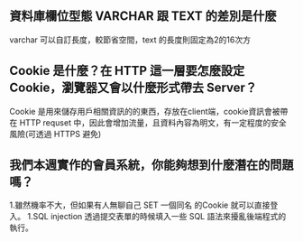 ## 資料庫欄位型態 VARCHAR 跟 TEXT 的差別是什麼
varchar 可以自訂長度，較節省空間，text 的長度則固定為2的16次方


## Cookie 是什麼？在 HTTP 這一層要怎麼設定 Cookie，瀏覽器又會以什麼形式帶去 Server？
Cookie 是用來儲存用戶相關資訊的的東西，存放在client端，cookie資訊會被帶在 HTTP requset 中，因此會增加流量，且資料內容為明文，有一定程度的安全風險(可透過 HTTPS 避免)



## 我們本週實作的會員系統，你能夠想到什麼潛在的問題嗎？
1.雖然機率不大，但如果有人無聊自己 SET 一個同名 的Cookie 就可以直接登入。
1.SQL injection 透過提交表單的時候填入一些 SQL 語法來擾亂後端程式的執行。


